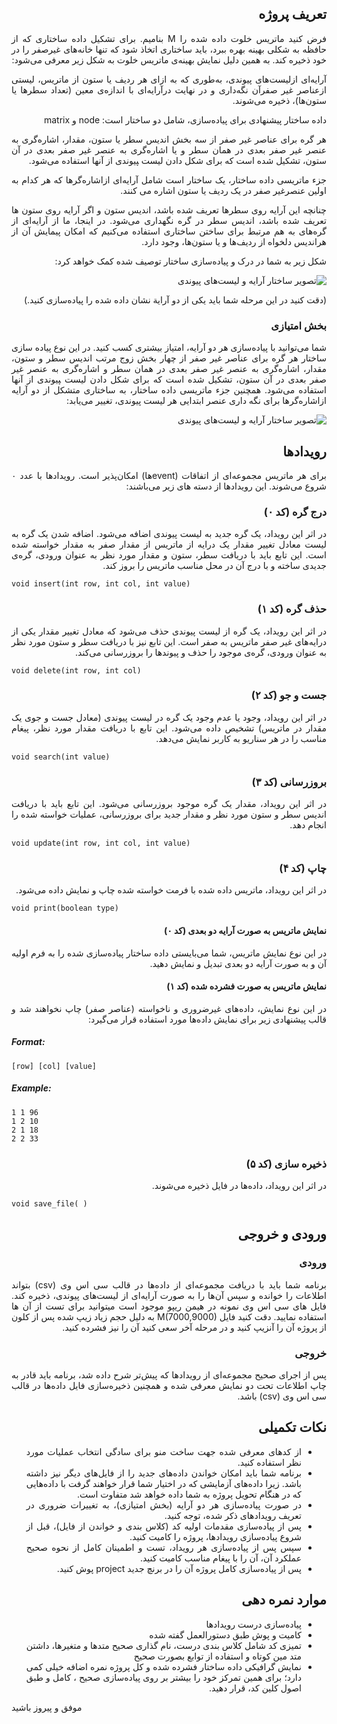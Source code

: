 <div dir='rtl' align="justify">
  

## تعریف پروژه


فرض کنید ماتریس خلوت داده شده را M بنامیم. برای تشکیل داده ساختاری که از حافظه به شکلی بهینه بهره ببرد، باید ساختاری اتخاذ شود که تنها خانه‌های غیرصفر را در خود ذخیره کند. به همین دلیل نمایش بهینه‌ی ماتریس خلوت به شکل زیر معرفی می‌شود:

آرایه‌ای ازلیست‌های پیوندی، به‌طوری که به ازای هر ردیف یا ستون از ماتریس، لیستی ازعناصر غیر صفرآن نگه‌داری و در نهایت درآرایه‌ای با اندازه‌ی معین (تعداد سطرها یا ستون‌ها)، ذخیره می‌شوند.

داده ساختار پیشنهادی برای پیاده‌سازی، شامل دو ساختار است: node و matrix


هر گره برای عناصر غیر صفر از سه بخش اندیس سطر یا ستون، مقدار، اشاره‌گری به عنصر غیر صفر بعدی در همان سطر و یا اشاره‌گری به عنصر غیر صفر بعدی در آن ستون، تشکیل شده‌ است که برای شکل دادن لیست ‍‍پیوندی از آنها استفاده می‌شود.

جزء ماتریسی داده ساختار، یک ساختار است شامل آرایه‌ای ازاشاره‌گرها که هر کدام به اولین عنصرغیر صفر در یک ردیف یا ستون اشاره می کنند.

چنانچه این آرایه روی سطرها تعریف شده باشد، اندیس ستون و اگر آرایه روی ستون ها تعریف شده باشد، اندیس سطر در گره نگهداری می‌شود. در اینجا، ما از آرایه‌ای از گره‌های به هم مرتبط برای ساختن ساختاری استفاده می‌کنیم که امکان پیمایش آن از هراندیس دلخواه از ردیف‌ها و یا ستون‌ها، وجود دارد.



شکل زیر به شما در درک و پیاده‌سازی ساختار توصیف شده کمک خواهد کرد:


 ![تصویر ساختار آرایه و لیست‌های پیوندی](https://s20.picofile.com/file/8442321984/Untitled_presentation.png) 



(دقت کنید در این مرحله شما باید یکی از دو آرایة نشان داده شده را پیاده‌سازی کنید.) 


### بخش امتیازی
شما می‌توانید با پیاده‌سازی هر دو آرایه، امتیاز بیشتری کسب کنید. در این نوع پیاده سازی ساختار هر گره برای عناصر غیر صفر از چهار بخش زوج مرتب اندیس سطر و ستون، مقدار، اشاره‌گری به عنصر غیر صفر بعدی در همان سطر و اشاره‌گری به عنصر غیر صفر بعدی در آن ستون، تشکیل شده‌ است که برای شکل دادن لیست ‍‍پیوندی از آنها استفاده می‌شود.
همچنین جزء ماتریسی داده ساختار، به ساختاری متشکل از دو آرایه ازاشاره‌گرها برای نگه داری عنصر ابتدایی هر لیست پیوندی، تغییر می‌یابد:


 ![تصویر ساختار آرایه و لیست‌های پیوندی](https://s21.picofile.com/file/8442324918/Untitled_presentation_1_.png) 

## رویدادها

برای هر ماتریس مجموعه‌ای از اتفاقات (eventها) امکان‌پذیر است. 
رویدادها با عدد ٠ شروع می‌شوند. 
  این رویدادها از دسته های زیر می‌باشند:


### درج گره (کد ٠)

در اثر این رویداد، یک گره جدید به لیست پیوندی اضافه می‌شود. اضافه شدن یک گره به لیست معادل تغییر مقدار یک درایه از ماتریس از مقدار صفر به مقدار خواسته شده است. این تابع باید با دریافت سطر، ستون و مقدار مورد نظر به عنوان ورودی، گره‌ی جدیدی ساخته و با درج آن در محل مناسب ماتریس را بروز کند.


<div dir='ltr' align="justify">

```void insert(int row, int col, int value)```

</div>


### حذف گره (کد ۱)

در اثر این رویداد، یک گره از لیست پیوندی حذف می‌شود که معادل تغییر مقدار یکی از درایه‌های غیر صفر ماتریس به صفر است. این تابع نیز با دریافت سطر و ستون مورد نظر به عنوان ورودی، گره‌ی موجود را حذف و پیوندها را بروزرسانی می‌کند.


<div dir='ltr' align="justify">

```void delete(int row, int col)```

</div>

### جست و جو (کد ۲)

در اثر این رویداد، وجود یا عدم وجود یک گره در لیست پیوندی (معادل جست و جوی یک مقدار در ماتریس) تشخیص داده می‌شود. این تابع با دریافت مقدار مورد نظر، پیغام مناسب را در هر سناریو به کاربر نمایش می‌دهد.


<div dir='ltr' align="justify">

```void search(int value)```

</div>

### بروزرسانی (کد ۳)

در اثر این رویداد، مقدار یک گره موجود بروزرسانی می‌شود. این تابع باید با دریافت اندیس سطر و ستون مورد نظر و مقدار جدید برای بروزرسانی، عملیات خواسته شده را انجام دهد.


<div dir='ltr' align="justify">

```void update(int row, int col, int value)```

</div>


### چاپ (کد ۴)

در اثر این رویداد، ماتریس داده شده با فرمت خواسته شده چاپ و نمایش داده می‌شود.


<div dir='ltr' align="justify">

```void print(boolean type)```

</div>


#### نمایش ماتریس به صورت آرایه دو بعدی (کد ٠)

در این نوع نمایش ماتریس، شما می‌بایستی داده ساختار پیاده‌سازی شده را به فرم اولیه آن و به صورت آرایه دو بعدی تبدیل و نمایش دهید.

#### نمایش ماتریس به صورت فشرده شده (کد ۱)

در این نوع نمایش، داده‌های غیرضروری و ناخواسته (عناصر صفر) چاپ نخواهند شد و قالب پیشنهادی زیر برای نمایش داده‌ها مورد استفاده قرار می‌گیرد:

</div>
<div dir='ltr' align="justify">
  
##### Format:
  
`[row] [col] [value]`

##### Example:

```
1 1 96
1 2 10
2 1 18
2 2 33
```

</div>
<div dir='rtl' align="justify">

### ذخیره سازی (کد ۵)

در اثر این رویداد، داده‌ها در فایل ذخیره می‌شوند.


<div dir='ltr' align="justify">

```void save_file( )```

</div>

## ورودی و خروجی

### ورودی

برنامه شما باید با دریافت مجموعه‌ای از داده‌ها در قالب سی اس وی (csv) بتواند اطلاعات را خوانده و سپس آن‌ها را به صورت آرایه‌ای از لیست‌های پیوندی، ذخیره کند.
فایل های سی اس وی نمونه در هیمن ریپو موجود است میتوانید برای تست از آن ها استفاده نمایید.
دقت کنید فایل M(7000,9000) به دلیل حجم زیاد زیپ شده پس از کلون از پروژه آن را آنزیپ کنید و در مرحله آخر سعی کنید آن را نیز فشرده کنید.
### خروجی

پس از اجرای صحیح مجموعه‌ای از رویدادها که پیش‌تر شرح داده شد، برنامه باید قادر به چاپ اطلاعات تحت دو نمایش معرفی شده و همچنین ذخیره‌سازی فایل داده‌ها در قالب سی اس وی (csv) باشد.

## نکات تکمیلی

- از کدهای معرفی شده جهت ساخت منو برای سادگی انتخاب عملیات مورد نظر استفاده کنید.
- برنامه شما باید امکان خواندن داده‌های جدید را از فایل‌های دیگر نیز داشته باشد. زیرا داده‌های آزمایشی که در اختیار شما قرار خواهند گرفت با داده‌هایی که در هنگام تحویل پروژه به شما داده خواهد شد متفاوت است.
- در صورت پیاده‌سازی هر دو آرایه (بخش امتیازی)، به تغییرات ضروری در تعریف رویدادهای ذکر شده، توجه کنید.
- پس از پیاده‌سازی مقدمات اولیه کد (کلاس بندی و خواندن از فایل)، قبل از شروع پیاده‌سازی رویدادها،  پروژه را کامیت کنید.
- سپس پس از پیاده‌سازی هر رویداد، تست و اطمینان کامل از نحوه صحیح عملکرد آن، آن را با پیغام مناسب کامیت کنید.
-  پس از پیاده‌سازی کامل پروژه آن را در برنچ جدید  project پوش کنید.


## موارد نمره دهی
- پیاده‌سازی درست رویدادها
- کامیت و پوش طبق دستورالعمل گفته شده
- تمیزی کد شامل کلاس بندی درست، نام گذاری صحیح متدها و متغیرها، داشتن متد مین کوتاه و استفاده از توابع بصورت صحیح
- نمایش گرافیکی داده ساختار فشرده شده و کل پروژه نمره اضافه خیلی کمی دارد؛ برای همین تمرکز خود را بیشتر بر روی پیاده‌سازی صحیح ، کامل و طبق اصول کلین کد،  قرار دهید.
</div>
<div dir='ltr' align="justify">

موفق و پیروز باشید

</div>
